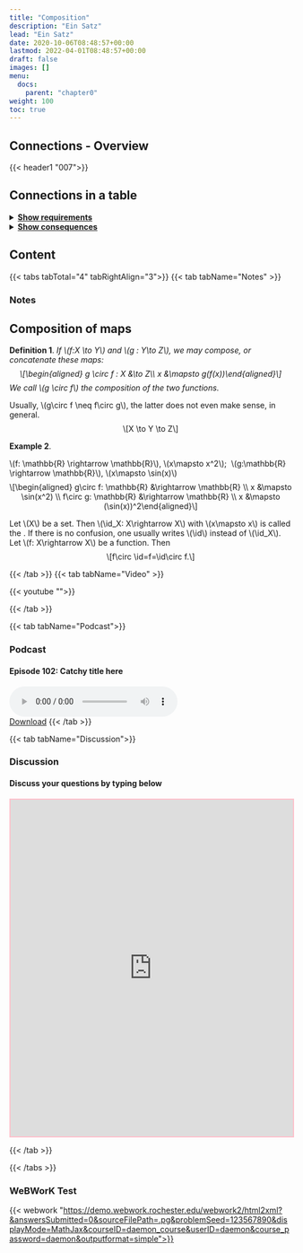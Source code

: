 ```yaml
---
title: "Composition"
description: "Ein Satz"
lead: "Ein Satz"
date: 2020-10-06T08:48:57+00:00
lastmod: 2022-04-01T08:48:57+00:00
draft: false
images: []
menu:
  docs:
    parent: "chapter0"
weight: 100
toc: true
---
```


## Connections - Overview

{{< header1 "007">}}

## Connections in a table

<details>
<summary><b><u>Show requirements</u></b></summary>
<div class="table-responsive-sm">
<table class="table">
<thead>
  <tr>
    <th scope="col">Concept</th>
    <th scope="col">Content</th>
  </tr>
</thead>
<tbody>

<tr>
<th scope="row"><a href="../../chapter0/003/">Maps</a></th>
<td>Maps are the mathematical formulation of machine that gets inputs and generate outputs. On both sides, sets are needed.</td>
</tr>
        
</tbody>
</table>
</div>
</details>

<details>
<summary><b><u>Show consequences</u></b></summary>
<div class="table-responsive-sm">
<table class="table">
<thead>
  <tr>
    <th scope="col">Concept</th>
    <th scope="col">Content</th>
  </tr>
</thead>
<tbody>

</tbody>
</table>
</div>
</details>


## Content

{{< tabs tabTotal="4" tabRightAlign="3">}}
{{< tab tabName="Notes" >}}

### Notes 
<h2 class="unnumbered" id="composition-of-maps">Composition of maps</h2>
<div class="Definition">
<p><strong>Definition 1</strong>. <em>If <span class="math inline">\(f:X
\to Y\)</span> and <span class="math inline">\(g : Y\to Z\)</span>, we
may compose, or concatenate these maps: <span
class="math display">\[\begin{aligned}
g \circ f : X &amp;\to  Z\\
            x &amp;\mapsto g(f(x))\end{aligned}\]</span> We call <span
class="math inline">\(g \circ f\)</span> the <em>composition</em> of the
two functions.</em></p>
</div>
<p>Usually, <span class="math inline">\(g\circ f \neq f\circ g\)</span>,
the latter does not even make sense, in general. <span
class="math display">\[X \to Y \to Z\]</span></p>
<div class="center">

</div>
<div id="Bsp:Komposition" class="example">
<p><strong>Example 2</strong>. </p>
<div class="abc">
<p><span class="math inline">\(f: \mathbb{R} \rightarrow
\mathbb{R}\)</span>, <span class="math inline">\(x\mapsto x^2\)</span>; 
<span class="math inline">\(g:\mathbb{R} \rightarrow
\mathbb{R}\)</span>, <span class="math inline">\(x\mapsto
\sin(x)\)</span> <span class="math display">\[\begin{aligned}
g\circ f: \mathbb{R} &amp;\rightarrow \mathbb{R} \\
x &amp;\mapsto \sin(x^2) \\
f\circ g: \mathbb{R} &amp;\rightarrow \mathbb{R} \\
x &amp;\mapsto (\sin(x))^2\end{aligned}\]</span></p>
<p>Let <span class="math inline">\(X\)</span> be a set. Then <span
class="math inline">\(\id_X: X\rightarrow X\)</span> with <span
class="math inline">\(x\mapsto x\)</span> is called the . If there is no
confusion, one usually writes <span class="math inline">\(\id\)</span>
instead of <span class="math inline">\(\id_X\)</span>. Let <span
class="math inline">\(f: X\rightarrow X\)</span> be a function. Then
<span class="math display">\[f\circ \id=f=\id\circ f.\]</span></p>
</div>
</div>


{{< /tab >}}
{{< tab tabName="Video" >}}

{{< youtube "">}}

{{< /tab >}}


{{< tab tabName="Podcast">}}
<h3>Podcast</h3>
<h4>Episode 102: Catchy title here</h4>
<audio controls>
  <source src="PODCAST_real" type="audio/wav" />
  Your browser does not support the audio element.
</audio>
<br />
<a href="" class="btn btn-primary btn-lg" download="PODCAST_real"
  >Download</a
>
{{< /tab >}}

{{< tab tabName="Discussion">}}

  <h3>Discussion</h3>
  <h4>Discuss your questions by typing below</h4>

  <iframe
    style="border: 2px solid pink"
    class="embed-responsive-item"
    name="embed_readwrite"
    src="https://pad.rdi.zimt.uni-siegen.de/p/klfjsdklfjadsfkjdslkaf007"
    width="100%"
    height="600"
  ></iframe>

{{< /tab >}}

{{< /tabs >}}


### WeBWorK Test

{{< webwork "https://demo.webwork.rochester.edu/webwork2/html2xml?&answersSubmitted=0&sourceFilePath=.pg&problemSeed=123567890&displayMode=MathJax&courseID=daemon_course&userID=daemon&course_password=daemon&outputformat=simple">}}
